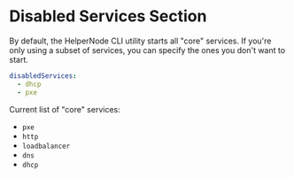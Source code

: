 # Disabled Services Section

By default, the HelperNode CLI utility starts all "core" services. If
you're only using a subset of services, you can specify the ones you
don't want to start.

```yaml
disabledServices:
  - dhcp
  - pxe
```

Current list of "core" services:

* `pxe`
* `http`
* `loadbalancer`
* `dns`
* `dhcp`
